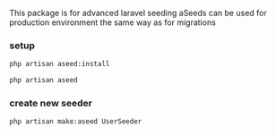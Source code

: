This package is for advanced laravel seeding
aSeeds can be used for production environment the same way as for migrations

### setup

```bash 
php artisan aseed:install
```

```bash
php artisan aseed
```

### create new seeder

```bash
php artisan make:aseed UserSeeder
```
